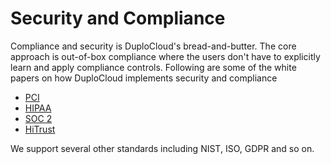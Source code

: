 # Security and Compliance

Compliance and security is DuploCloud's bread-and-butter. The core approach is out-of-box compliance where the users don't have to explicitly learn and apply compliance controls. Following are some of the white papers on how DuploCloud implements security and compliance

* [PCI ](https://duplocloud.com/white-papers/pci-and-hipaa-compliance-with-duplocloud/)
* [HIPAA](https://duplocloud.com/white-papers/pci-and-hipaa-compliance-with-duplocloud/)
* [SOC 2](https://duplocloud.com/white-papers/soc-2-compliance-with-duplocloud/)
* [HiTrust](https://duplocloud.com/white-papers/pci-and-hipaa-compliance-with-duplocloud/)

We support several other standards including NIST, ISO, GDPR and so on.&#x20;
